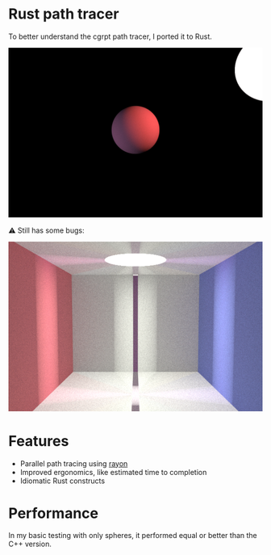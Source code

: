 # Rust path tracer

To better understand the cgrpt path tracer, I ported it to Rust.

![red sphere](static/imgs/red-sphere.png)

⚠️ Still has some bugs:

![buggy cornell box](static/imgs/cornell-buggy.png)

# Features

- Parallel path tracing using [rayon](https://crates.io/crates/rayon)
- Improved ergonomics, like estimated time to completion
- Idiomatic Rust constructs

# Performance

In my basic testing with only spheres, it performed equal or better than the C++ version.